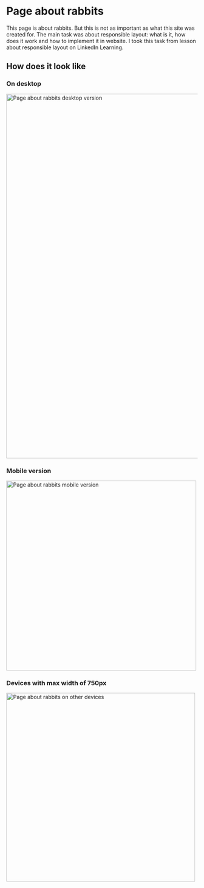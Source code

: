 # Page about rabbits
This page is about rabbits. But this is not as important as what this site was created for. The main task was about responsible layout: what is it, how does it work and how to implement it in website. I took this task from lesson about responsible layout on LinkedIn Learning.

## How does it look like
### On desktop
<img width="960" alt="Page about rabbits desktop version" src="https://github.com/Maria-Y01/page-about-rabbits/assets/136391989/97ac5590-e529-46a2-b2d9-affd4138e8c5">

### Mobile version
<img width="500" alt="Page about rabbits mobile version" src="https://github.com/Maria-Y01/page-about-rabbits/assets/136391989/db178598-6098-442b-8153-129e25586ef9">

### Devices with max width of 750px
<img width="497" alt="Page about rabbits on other devices" src="https://github.com/Maria-Y01/page-about-rabbits/assets/136391989/21113035-4824-4f13-b8db-1b40178a16f6">
